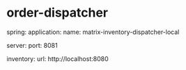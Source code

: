 # order-dispatcher

spring:
  application:
    name: matrix-inventory-dispatcher-local

server:
  port: 8081
  
inventory:
  url: http://localhost:8080
